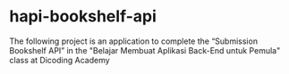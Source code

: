 # hapi-bookshelf-api
 The following project is an application to complete the “Submission Bookshelf API” in the "Belajar Membuat Aplikasi Back-End untuk Pemula" class at Dicoding Academy
